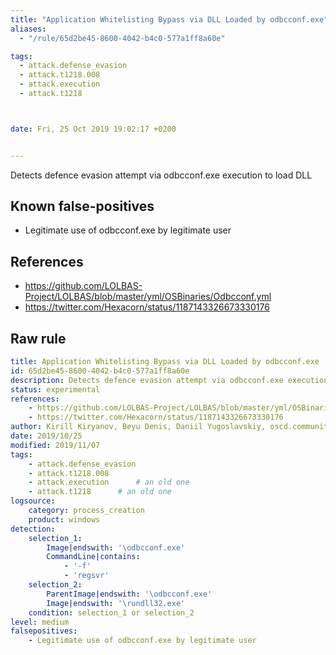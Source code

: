 ```yaml
---
title: "Application Whitelisting Bypass via DLL Loaded by odbcconf.exe"
aliases:
  - "/rule/65d2be45-8600-4042-b4c0-577a1ff8a60e"

tags:
  - attack.defense_evasion
  - attack.t1218.008
  - attack.execution
  - attack.t1218



date: Fri, 25 Oct 2019 19:02:17 +0200


---
```


Detects defence evasion attempt via odbcconf.exe execution to load DLL

<!--more-->


## Known false-positives

* Legitimate use of odbcconf.exe by legitimate user



## References

* https://github.com/LOLBAS-Project/LOLBAS/blob/master/yml/OSBinaries/Odbcconf.yml
* https://twitter.com/Hexacorn/status/1187143326673330176


## Raw rule
```yaml
title: Application Whitelisting Bypass via DLL Loaded by odbcconf.exe
id: 65d2be45-8600-4042-b4c0-577a1ff8a60e
description: Detects defence evasion attempt via odbcconf.exe execution to load DLL
status: experimental
references:
    - https://github.com/LOLBAS-Project/LOLBAS/blob/master/yml/OSBinaries/Odbcconf.yml
    - https://twitter.com/Hexacorn/status/1187143326673330176
author: Kirill Kiryanov, Beyu Denis, Daniil Yugoslavskiy, oscd.community
date: 2019/10/25
modified: 2019/11/07
tags:
    - attack.defense_evasion
    - attack.t1218.008
    - attack.execution      # an old one
    - attack.t1218      # an old one
logsource:
    category: process_creation
    product: windows
detection:
    selection_1:
        Image|endswith: '\odbcconf.exe'
        CommandLine|contains:
            - '-f'
            - 'regsvr'
    selection_2:
        ParentImage|endswith: '\odbcconf.exe'
        Image|endswith: '\rundll32.exe'
    condition: selection_1 or selection_2
level: medium
falsepositives:
    - Legitimate use of odbcconf.exe by legitimate user

```
